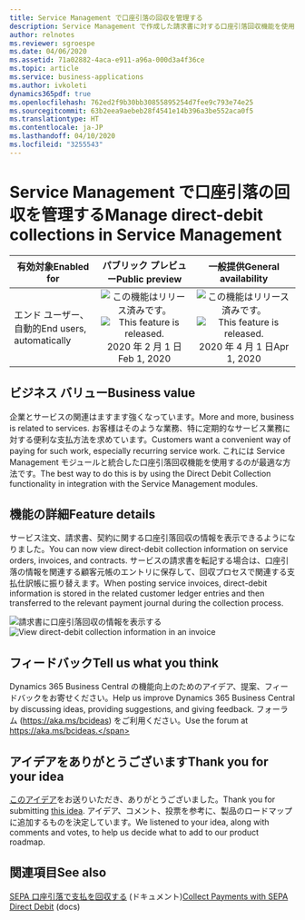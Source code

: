 ```yaml
---
title: Service Management で口座引落の回収を管理する
description: Service Management で作成した請求書に対する口座引落回収機能を使用して、顧客未収金を回収します。
author: relnotes
ms.reviewer: sgroespe
ms.date: 04/06/2020
ms.assetid: 71a02882-4aca-e911-a96a-000d3a4f36ce
ms.topic: article
ms.service: business-applications
ms.author: ivkoleti
dynamics365pdf: true
ms.openlocfilehash: 762ed2f9b30bb30855895254d7fee9c793e74e25
ms.sourcegitcommit: 63b2eea9aebeb28f4541e14b396a3be552aca0f5
ms.translationtype: HT
ms.contentlocale: ja-JP
ms.lasthandoff: 04/10/2020
ms.locfileid: "3255543"
---
```

# <a name="manage-direct-debit-collections-in-service-management"></a><span data-ttu-id="b68ee-103">Service Management で口座引落の回収を管理する</span><span class="sxs-lookup"><span data-stu-id="b68ee-103">Manage direct-debit collections in Service Management</span></span>


| <span data-ttu-id="b68ee-104">有効対象</span><span class="sxs-lookup"><span data-stu-id="b68ee-104">Enabled for</span></span>    |  <span data-ttu-id="b68ee-105">パブリック プレビュー</span><span class="sxs-lookup"><span data-stu-id="b68ee-105">Public preview</span></span> | <span data-ttu-id="b68ee-106">一般提供</span><span class="sxs-lookup"><span data-stu-id="b68ee-106">General availability</span></span> | 
| ---------- | :----------: |:----------: |
|<span data-ttu-id="b68ee-107">エンド ユーザー、自動的</span><span class="sxs-lookup"><span data-stu-id="b68ee-107">End users, automatically</span></span>|<span data-ttu-id="b68ee-108">![この機能はリリース済みです。](/dynamics365-release-plan/media/green-checkmark.png "この機能はリリース済みです。")</span><span class="sxs-lookup"><span data-stu-id="b68ee-108">![This feature is released.](/dynamics365-release-plan/media/green-checkmark.png "This feature is released.")</span></span> <span data-ttu-id="b68ee-109">2020 年 2 月 1 日</span><span class="sxs-lookup"><span data-stu-id="b68ee-109">Feb 1, 2020</span></span>| <span data-ttu-id="b68ee-110">![この機能はリリース済みです。](/dynamics365-release-plan/media/green-checkmark.png "この機能はリリース済みです。")</span><span class="sxs-lookup"><span data-stu-id="b68ee-110">![This feature is released.](/dynamics365-release-plan/media/green-checkmark.png "This feature is released.")</span></span> <span data-ttu-id="b68ee-111">2020 年 4 月 1 日</span><span class="sxs-lookup"><span data-stu-id="b68ee-111">Apr 1, 2020</span></span>|


## <a name="business-value"></a><span data-ttu-id="b68ee-112">ビジネス バリュー</span><span class="sxs-lookup"><span data-stu-id="b68ee-112">Business value</span></span>
<!-- bv start -->
<span data-ttu-id="b68ee-113">企業とサービスの関連はますます強くなっています。</span><span class="sxs-lookup"><span data-stu-id="b68ee-113">More and more, business is related to services.</span></span> <span data-ttu-id="b68ee-114">お客様はそのような業務、特に定期的なサービス業務に対する便利な支払方法を求めています。</span><span class="sxs-lookup"><span data-stu-id="b68ee-114">Customers want a convenient way of paying for such work, especially recurring service work.</span></span> <span data-ttu-id="b68ee-115">これには Service Management モジュールと統合した口座引落回収機能を使用するのが最適な方法です。</span><span class="sxs-lookup"><span data-stu-id="b68ee-115">The best way to do this is by using the Direct Debit Collection functionality in integration with the Service Management modules.</span></span>
<!-- bv end -->



## <a name="feature-details"></a><span data-ttu-id="b68ee-116">機能の詳細</span><span class="sxs-lookup"><span data-stu-id="b68ee-116">Feature details</span></span>
<!--feature detail start -->
<span data-ttu-id="b68ee-117">サービス注文、請求書、契約に関する口座引落回収の情報を表示できるようになりました。</span><span class="sxs-lookup"><span data-stu-id="b68ee-117">You can now view direct-debit collection information on service orders, invoices, and contracts.</span></span> <span data-ttu-id="b68ee-118">サービスの請求書を転記する場合は、口座引落の情報を関連する顧客元帳のエントリに保存して、回収プロセスで関連する支払仕訳帳に振り替えます。</span><span class="sxs-lookup"><span data-stu-id="b68ee-118">When posting service invoices, direct-debit information is stored in the related customer ledger entries and then transferred to the relevant payment journal during the collection process.</span></span>
<!--feature detail end -->

<span data-ttu-id="b68ee-119">![請求書に口座引落回収の情報を表示する](media/serv-order-direct-debit-mandate.png "請求書に口座引落回収の情報を表示する")</span><span class="sxs-lookup"><span data-stu-id="b68ee-119">![View direct-debit collection information in an invoice](media/serv-order-direct-debit-mandate.png "View direct-debit collection information in an invoice")</span></span>
<!-- Picture 1 -->





## <a name="tell-us-what-you-think"></a><span data-ttu-id="b68ee-120">フィードバック</span><span class="sxs-lookup"><span data-stu-id="b68ee-120">Tell us what you think</span></span>
<span data-ttu-id="b68ee-121">Dynamics 365 Business Central の機能向上のためのアイデア、提案、フィードバックをお寄せください。</span><span class="sxs-lookup"><span data-stu-id="b68ee-121">Help us improve Dynamics 365 Business Central by discussing ideas, providing suggestions, and giving feedback.</span></span> <span data-ttu-id="b68ee-122">フォーラム (https://aka.ms/bcideas) をご利用ください。</span><span class="sxs-lookup"><span data-stu-id="b68ee-122">Use the forum at https://aka.ms/bcideas.</span></span>



## <a name="thank-you-for-your-idea"></a><span data-ttu-id="b68ee-123">アイデアをありがとうございます</span><span class="sxs-lookup"><span data-stu-id="b68ee-123">Thank you for your idea</span></span>
<span data-ttu-id="b68ee-124">[このアイデア](https://experience.dynamics.com/ideas/idea/?ideaid=ca99ab18-3231-e911-9461-0003ff68b049)をお送りいただき、ありがとうございました。</span><span class="sxs-lookup"><span data-stu-id="b68ee-124">Thank you for submitting [this idea](https://experience.dynamics.com/ideas/idea/?ideaid=ca99ab18-3231-e911-9461-0003ff68b049).</span></span> <span data-ttu-id="b68ee-125">アイデア、コメント、投票を参考に、製品のロードマップに追加するものを決定しています。</span><span class="sxs-lookup"><span data-stu-id="b68ee-125">We listened to your idea, along with comments and votes, to help us decide what to add to our product roadmap.</span></span>

## <a name="see-also"></a><span data-ttu-id="b68ee-126">関連項目</span><span class="sxs-lookup"><span data-stu-id="b68ee-126">See also</span></span>

<!--docs start-->
<span data-ttu-id="b68ee-127">[SEPA 口座引落で支払を回収する](https://docs.microsoft.com/dynamics365/business-central/finance-collect-payments-with-sepa-direct-debit) (ドキュメント)</span><span class="sxs-lookup"><span data-stu-id="b68ee-127">[Collect Payments with SEPA Direct Debit](https://docs.microsoft.com/dynamics365/business-central/finance-collect-payments-with-sepa-direct-debit) (docs)</span></span>
<!--docs end-->
